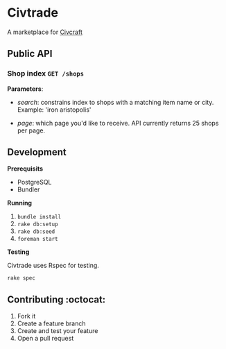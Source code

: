 # Civtrade

A marketplace for [Civcraft][1]

## Public API

### Shop index `GET /shops`

**Parameters**:

* _search_: constrains index to shops with a matching item name or city.
  Example: 'iron aristopolis'

* _page_: which page you'd like to receive. API currently returns 25 shops per
  page.

## Development

**Prerequisits**

* PostgreSQL
* Bundler

**Running**

1. `bundle install`
2. `rake db:setup`
3. `rake db:seed`
4. `foreman start`

**Testing**

Civtrade uses Rspec for testing.

`rake spec`


## Contributing :octocat:

1. Fork it
2. Create a feature branch
3. Create and test your feature
4. Open a pull request

[1]: http://www.reddit.com/r/Civcraft

